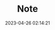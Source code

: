 ---
title: Note
date: '2023-04-26 02:14:21'
last_modified_at: '2023-04-26 02:14:26'
tags: 
  - 'Notes'
sitemap: false
robots: 'noindex,follow'
likeof: 'https://frankenstein.country/posts/song-meanings'
likeofuser: '@mykie'
likeoftitle: 'The Meaning Behind My Songs'
---